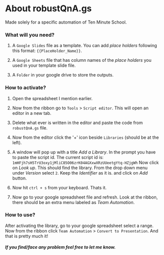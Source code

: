 # About robustQnA.gs

Made solely for a specific automation of Ten Minute School.

### What will you need?

1. A `Google Slides` file as a template. You can add *place holders* following this format: `{{PlaceHolder_Name}}`.

2. A `Google Sheets` file that has column names of the *place holders* you used in your template slide file.

3. A `Folder` in your google drive to store the outputs.

### How to activate?

1. Open the spreadsheet I mention earlier.

2. Now from the ribbon go to `Tools` > `Script editor`. This will open an editor in a new tab.

3. Delete what ever is written in the editor and paste the code from `robustQnA.gs` file.

4. Now from the editor click the '+' icon beside `Libraries` (should be at the left).

5. A window will pop up with a title *Add a Library*. In the prompt you have to paste the script id.
    The current script id is: `1mHFjh7sH5TrU3oxy1jMliC85O06zrK04AGXxwXRzUUeetgYtq-HZjgWh`
    Now click on *Look up*.  This should find the library.
    From the drop down menu under *Version* select `2`.
    Keep the *Identifier* as it is. and click on *Add* button.

6. Now hit `ctrl + s` from your keyboard. Thats it.
7. Now go to your google spreadsheet file and refresh. Look at the ribbon, there should be an extra menu labeled as *Team Automation*.

### How to use?

After activating the library, go to your google spreadsheet select a range. Now from the ribbon click `Team Automation` > `Convert to Presentation`. And that is pretty much it!

##### If you find/face any problem feel free to let me know.

